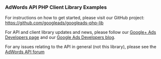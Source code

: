 ### AdWords API PHP Client Library Examples

For instructions on how to get started, please visit our GitHub project:
https://github.com/googleads/googleads-php-lib

For API and client library updates and news, please follow our
[Google+ Ads Developers page](https://plus.google.com/+GoogleAdsDevelopers/posts)
and our [Google Ads Developers blog](http://googleadsdeveloper.blogspot.com/).

For any issues relating to the API in general (not this library), please see the
[AdWords API forum](https://groups.google.com/forum/#!forum/adwords-api)

